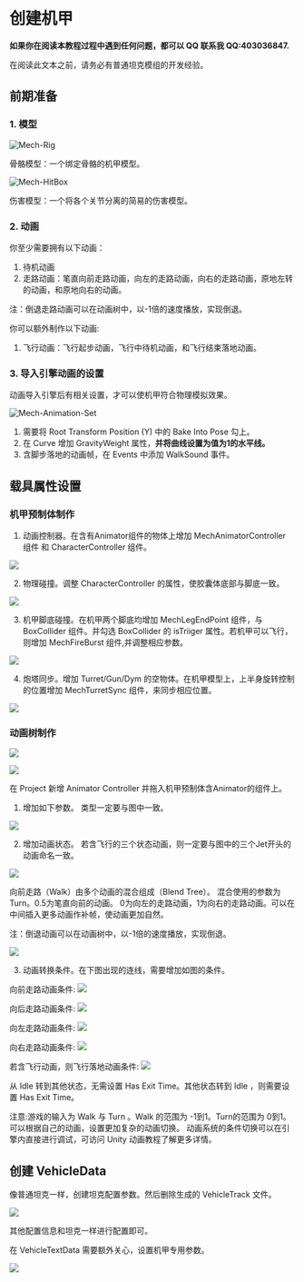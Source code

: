 # 创建机甲

**如果你在阅读本教程过程中遇到任何问题，都可以 QQ 联系我 QQ:403036847.**

在阅读此文本之前，请务必有普通坦克模组的开发经验。

## 前期准备

### 1. 模型

![Mech-Rig](Mech-Rig.jpg)

骨骼模型：一个绑定骨骼的机甲模型。

![Mech-HitBox](Mech-HitBox.jpg)

伤害模型：一个将各个关节分离的简易的伤害模型。

### 2. 动画

你至少需要拥有以下动画：
1. 待机动画
2. 走路动画：笔直向前走路动画，向左的走路动画，向右的走路动画，原地左转的动画，和原地向右的动画。

注：倒退走路动画可以在动画树中，以-1倍的速度播放，实现倒退。

你可以额外制作以下动画:
1. 飞行动画：飞行起步动画，飞行中待机动画，和飞行结束落地动画。


### 3. 导入引擎动画的设置

动画导入引擎后有相关设置，才可以使机甲符合物理模拟效果。

![Mech-Animation-Set](Mech-Animation-Set.jpg)

1. 需要将 Root Transform Position (Y) 中的 Bake Into Pose 勾上。
2. 在 Curve 增加 GravityWeight 属性，**并将曲线设置为值为1的水平线。**
3. 含脚步落地的动画帧，在 Events 中添加 WalkSound 事件。

## 载具属性设置

### 机甲预制体制作

1. 动画控制器。在含有Animator组件的物体上增加 MechAnimatorController 组件 和 CharacterController 组件。

![](Mech-Prefab-Inspector.jpg)


2. 物理碰撞。调整 CharacterController 的属性，使胶囊体底部与脚底一致。

![](Mech-Collider.jpg)

3. 机甲脚底碰撞。在机甲两个脚底均增加 MechLegEndPoint 组件，与BoxCollider 组件。并勾选 BoxCollider 的 isTriiger 属性。若机甲可以飞行，则增加 MechFireBurst 组件,并调整相应参数。

![](Mech-Leg-End.jpg)

4. 炮塔同步。增加 Turret/Gun/Dym 的空物体。在机甲模型上，上半身旋转控制的位置增加 MechTurretSync 组件，来同步相应位置。

![](Turret-Sync.jpg)

### 动画树制作

![](Animator-Controller.jpg)

![](Mech-Animator.jpg)

在 Project 新增 Animator Controller 并拖入机甲预制体含Animator的组件上。

1. 增加如下参数。 类型一定要与图中一致。

![](Mech-Animation-Tree.jpg)

2. 增加动画状态。 若含飞行的三个状态动画，则一定要与图中的三个Jet开头的动画命名一致。

![](Animator-Controller-Tree.jpg)

向前走路（Walk）由多个动画的混合组成（Blend Tree）。 混合使用的参数为 Turn。0.5为笔直向前的动画。 0为向左的走路动画，1为向右的走路动画。可以在中间插入更多动画作补帧，使动画更加自然。

注：倒退动画可以在动画树中，以-1倍的速度播放，实现倒退。

![](Walk-Blend.jpg)

3. 动画转换条件。在下图出现的连线，需要增加如图的条件。

向前走路动画条件:
![](Walk-Condition.jpg)

向后走路动画条件:
![](Reverse-Walk-Condition.jpg)

向左走路动画条件:
![](Left-Turn-Condition.jpg)

向右走路动画条件:
![](Left-Right-Condition.jpg)

若含飞行动画，则飞行落地动画条件:
![](Jet-Land.jpg)

从 Idle 转到其他状态，无需设置 Has Exit Time。其他状态转到 Idle ，则需要设置 Has Exit Time。

注意:游戏的输入为 Walk 与 Turn 。Walk 的范围为 -1到1。Turn的范围为 0到1。 可以根据自己的动画，设置更加复杂的动画切换。 动画系统的条件切换可以在引擎内直接进行调试，可访问 Unity 动画教程了解更多详情。

## 创建 VehicleData

像普通坦克一样，创建坦克配置参数。然后删除生成的 VehicleTrack 文件。

![](Create-Mech.jpg)

其他配置信息和坦克一样进行配置即可。

在 VehicleTextData 需要额外关心，设置机甲专用参数。

![](Mech-Param.jpg)